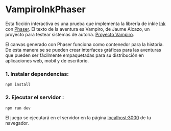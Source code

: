 # VampiroInkPhaser

Esta ficción interactiva es una prueba que implementa la librería de inkle [Ink](https://github.com/inkle/ink) con [Phaser](https://github.com/photonstorm/phaser). El texto de la aventura es Vampiro, de Jaume Alcazo, un proyecto para testear sistemas de autoría. [Proyecto Vampiro](http://wiki.caad.es/Proyecto_Vampiro).

El canvas generado con Phaser funciona como contenedor para la historia. De esta manera se se pueden crear interfaces gráficas para las aventuras que pueden ser fácilmente empaquetadas para su distribución en aplicaciones web, mobil y de escritorio. 

### 1. Instalar dependencias:

```npm install```

### 2. Ejecutar el servidor :

```npm run dev```

El juego se ejecutará en el servidor en la página [localhost:3000](http://localhost:3000) de tu navegador.

